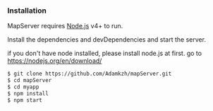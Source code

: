 ### Installation

MapServer requires [Node.js](https://nodejs.org/) v4+ to run.

Install the dependencies and devDependencies and start the server.

if you don't have node installed, please install node.js at first. go to https://nodejs.org/en/download/ 


```sh
$ git clone https://github.com/Adamkzh/mapServer.git
$ cd mapServer
$ cd myapp
$ npm install 
$ npm start
```
